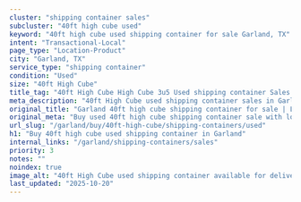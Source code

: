 ```yaml
---
cluster: "shipping container sales"
subcluster: "40ft high cube used"
keyword: "40ft high cube used shipping container for sale Garland, TX"
intent: "Transactional-Local"
page_type: "Location-Product"
city: "Garland, TX"
service_type: "shipping container"
condition: "Used"
size: "40ft High Cube"
title_tag: "40ft High Cube High Cube 3u5 Used shipping container Sales in Garland | LC Container"
meta_description: "40ft High Cube used shipping container sales in Garland. High cube containers with extra height. Fast delivery, competitive pricing. Serving shipping containers area. Quote ID: 2M4. Call (214) 524-4168 for your free quote today."
original_title: "Garland 40ft high cube shipping container for sale | LC"
original_meta: "Buy used 40ft high cube shipping container sale with local delivery in Garland, TX. LC Container — local Since 2003. Request a fast quote today."
url_slug: "/garland/buy/40ft-high-cube/shipping-containers/used"
h1: "Buy 40ft high cube used shipping container in Garland"
internal_links: "/garland/shipping-containers/sales"
priority: 3
notes: ""
noindex: true
image_alt: "40ft High Cube used shipping container available for delivery in Garland"
last_updated: "2025-10-20"
---
```


<!-- TODO: Add unique city/inventory copy, images, and internal links here. -->
